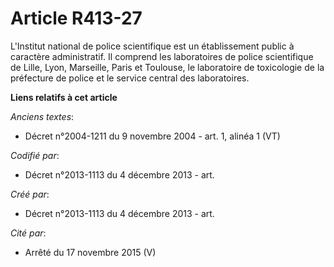 # Article R413-27

L'Institut national de police scientifique est un établissement public à caractère administratif. Il comprend les
laboratoires de police scientifique de Lille, Lyon, Marseille, Paris et Toulouse, le laboratoire de toxicologie de la
préfecture de police et le service central des laboratoires.

**Liens relatifs à cet article**

_Anciens textes_:

  - Décret n°2004-1211 du 9 novembre 2004 - art. 1, alinéa 1 (VT)

_Codifié par_:

  - Décret n°2013-1113 du 4 décembre 2013 - art.

_Créé par_:

  - Décret n°2013-1113 du 4 décembre 2013 - art.

_Cité par_:

  - Arrêté du 17 novembre 2015 (V)
